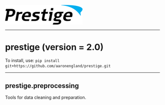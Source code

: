 <img src="prestige_logo.png" alt="Prestige logo" width=50% height=50% />

---
# prestige (version = 2.0)

To install, use: ```pip install git+https://github.com/aaronengland/prestige.git```

---
## prestige.preprocessing

<p>Tools for data cleaning and preparation.</p>




